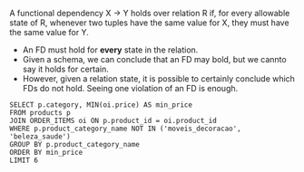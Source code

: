 A functional dependency X -> Y holds over relation R if, for every allowable state of R, whenever two tuples have the same value for X, they must have the same value for Y.

* An FD must hold for **every** state in the relation.
* Given a schema, we can conclude that an FD may bold, but we cannto say it holds for certain.
* However, given a relation state, it is possible to certainly conclude which FDs do not hold.
	Seeing one violation of an FD is enough.



```mysql
SELECT p.category, MIN(oi.price) AS min_price
FROM products p
JOIN ORDER_ITEMS oi ON p.product_id = oi.product_id
WHERE p.product_category_name NOT IN ('moveis_decoracao', 'beleza_saude')
GROUP BY p.product_category_name
ORDER BY min_price
LIMIT 6

```